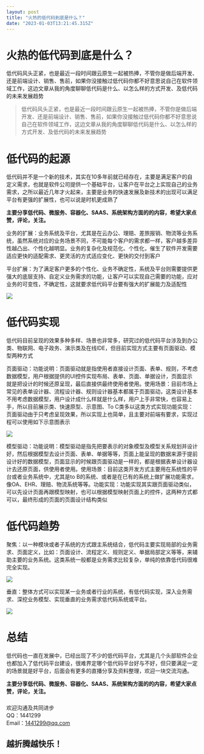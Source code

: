 ```yaml
---
layout: post
title: "火热的低代码到底是什么？"
date: "2023-01-03T13:21:45.315Z"
---
```

火热的低代码到底是什么？
============

低代码风头正紧，也是最近一段时间跟云原生一起被热捧，不管你是做后端开发、还是前端设计、销售、售前，如果你没接触过低代码你都不好意思说自己在软件领域工作，这边文章从我的角度聊聊低代码是什么、以怎么样的方式开发、及低代码的未来发展趋势

> 低代码风头正紧，也是最近一段时间跟云原生一起被热捧，不管你是做后端开发、还是前端设计、销售、售前，如果你没接触过低代码你都不好意思说自己在软件领域工作，这边文章从我的角度聊聊低代码是什么、以怎么样的方式开发、及低代码的未来发展趋势

低代码的起源
======

低代码并不是一个新的技术，其实在10多年前就已经存在，主要是满足客户的自定义需求，也就是软件公司提供一个基础平台，让客户在平台之上实现自己的业务需求，之所以最近几年才火起来，主要是业务的快速发展及新技术的出现可以满足平台有更强的扩展性，也可以说是时机更成熟了

**主要分享低代码、微服务、容器化、SAAS‬、系统架构方面的的‬内容‬‬，希望‬大家‬点赞‬，评论，关注‬。**

业务的扩展：业务系统及平台，尤其是在云办公、理赔、差旅报销、物流等业务系统，虽然系统对应的业务场景不同，不可能每个客户的需求都一样，客户越多差异性越凸出、个性化越明显。业务的复杂化及规范化、个性化，催生了软件开发需要适应更快的适配需求、更灵活的方式适应变化、更快的交付到客户

平台扩展：为了满足客户更多的个性化、业务不确定性，系统及平台则需要提供更强大的底层支持、自定义业务需求的功能，让客户可以实现自己需要的功能，应对业务的可变性，不确定性，这就要求低代码平台要有强大的扩展能力及适配性

![](https://mp.toutiao.com/mp/agw/article_material/open_image/get?code=ZjUyMjUzMWQ3Njg2NGI0NmY4ODI2NDhjZGE2NzA3ZTUsMTY3MjczMjc3NDk4Ng==)

低代码实现
=====

低代码目前呈现的效果多种多样、场景也非常多，研究过的低代码平台涉及到办公类、物联网、电子政务、演示类及在线IDE，但目前实现方式主要有页面驱动、模型两种方式

页面驱动：功能说明：页面驱动就是指使用者直接设计页面、表单、规则，不考虑数据模型，用户根据提供的UI控件实现布局、表单、页面、单据设计，页面显示就是把设计的时候还原呈现，最后直接供最终使用者使用。使用场景：目前市场上常见的表单设计器、流程设计器、规则设计器基本都属于页面驱动，这类设计基本不用考虑数据模型，用户设计成什么样就是什么样，用户上手非常快，也容易上手，所以目前展示类、快速原型、示意图、To C类多以这类方式实现功能实现：页面驱动由于只考虑呈现效果，所以实现上也简单，且主要对前端有要求，实现过程可以使用如下示意图表示

![](https://mp.toutiao.com/mp/agw/article_material/open_image/get?code=OTkwYmJlMjZjYmMzMGQ4MmYwODQ3ZDRhYjc2ZmRkMTMsMTY3MjczMjc3NDk4Ng==)

模型驱动：功能说明：模型驱动是指先把要表示的对象模型及模型关系规划并设计好，然后根据模型去设计页面、表单、单据等等，页面上能呈现的数据来源于提前设计好的数据模型，页面显示的时候跟页面驱动是一样的，都是根据表单设计器设计去还原页面，供使用者使用。使用场景：目前这类开发方式主要用在系统性的平台或者业务系统中，尤其是to B的系统、或者是在已有的系统上做扩展功能需求，像OA、EHR、理赔、物流系统等等。功能实现：功能实现其实跟页面驱动类似，可以先设计页面再跟模型映射，也可以根据模型映射页面上的控件，这两种方式都可以，最终形成的页面的页面设计结构类似

低代码趋势
=====

聚焦：以一种模块或者子系统的方式跟主系统结合，低代码主要实现局部的业务需求、页面定义，比如：页面设计、流程定义、规则定义、单据局部定义等等，来辅助主要的业务系统。这类系统一般都是业务需求比较复杂，单纯的依靠低代码很难完全实现。

![](https://mp.toutiao.com/mp/agw/article_material/open_image/get?code=MDJkYTA3YjMwNzQ4MWQxNzVmMjVkNjQ0MDA4NTA5ZjksMTY3MjczMjc3NDk4Ng==)

垂直：整体方式可以实现某一业务或者行业的系统，有低代码实现，深入业务需求、深挖业务模型、实现垂直的业务需求低代码系统或平台。

![](https://mp.toutiao.com/mp/agw/article_material/open_image/get?code=MTZlODViNzMxZjJkNzhiMzViNDBkNjAxYWNhOGE2NDAsMTY3MjczMjc3NDk4Ng==)

总结
==

低代码也一直在发展中，已经出现了不少的低代码平台，尤其是几个头部软件企业也都加入了低代码平台建设，很难界定哪个低代码平台好与不好，但只要满足一定的场景就是好平台，后面会有更多的直播分享及资料整理，欢迎一块交流沟通。

**主要分享低代码、微服务、容器化、SAAS‬、系统架构方面的的‬内容‬‬，希望‬大家‬点赞‬，评论，关注‬。**

###   
欢迎沟通及共同进步  
QQ：1441299  
Email：1441299@qq.com  

越折腾越快乐！
-------